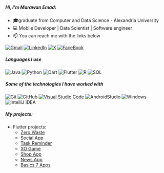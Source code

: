 ##### Hi, I'm Marawan Emad:

- 🎓graduate from Computer and Data Science - Alexandria University
- :computer: Mobile Developer | Data Scientist | Software engineer 
- :mailbox: You can reach me with the links below
  
[![Gmail](http://img.shields.io/badge/-IntelliJ%20IDEA-444444?style=flat-square-GMAIL-444444?style=for-the-badge&logo=gmail&logoColor=white)](mailto:marawanemad717@gmail.com&logoColor=red)
[![LinkedIn](https://img.shields.io/badge/-LINKEDIN-444444?style=for-the-badge&logo=linkedin&logoColor=white)](https://www.linkedin.com/in/marawan-emad-1ba82a214/&logoColor=blue)
[![X](https://img.shields.io/badge/--444444?style=for-the-badge&logo=X&logoColor=white)](https://x.com/Marawan_3mad&logoColor=black)
[![FaceBook](https://img.shields.io/badge/-FACEBOOK-444444?style=for-the-badge&logo=FACEBOOK&logoColor=white)](https://www.facebook.com/marawanemad717/&logoColor=blue)

##### Languages I use

![Java](https://img.shields.io/badge/-Java-000000?style=flat&logo=java&logo=Dart&logoColor=blue)
![Python](https://img.shields.io/badge/-Python-000000?style=flat&logo=python)
![Dart](https://img.shields.io/badge/-Dart-000000?style=flat&logo=Dart&logoColor=blue)
![Flutter](https://img.shields.io/badge/-Flutter-000000?style=flat&logo=Flutter&logoColor=blue)
![R](https://img.shields.io/badge/-R-000000?style=flat&logo=R&logoColor=blue)
![SQL](https://img.shields.io/badge/-SQL-000000?style=flat&logo=postgresql)

##### Some of the technologies I have worked with

![Git](https://img.shields.io/badge/-Git-444444?style=flat&logo=git&logoColor=F05032)
![GitHub](https://img.shields.io/badge/-GitHub-444444?style=flat&logo=github&logoColor=white)
[![Visual Studio Code](https://img.shields.io/badge/-VSCode-444444?style=flat&logo=visual-studio-code&logoColor=blue)](https://github.com/microsoft/vscode)
![AndroidStudio](https://img.shields.io/badge/-AndroidStudio-444444?style=flat&logo=github&logoColor=181717)
![Windows](http://img.shields.io/badge/-Windows-444444?style=flat-square&logo=windows&logoColor=ffffff)
![IntelliJ IDEA](http://img.shields.io/badge/-IntelliJ%20IDEA-444444?style=flat-square&logo=intellij-idea&logoColor=ffffff)

##### My projects:

- Flutter projects:
  - [Zero Waste](https://github.com/Marawanemad/Zero-Waste-App)
  - [Social App](https://github.com/Marawanemad/Social-App)
  - [Task Reminder](https://github.com/Marawanemad/Tasks-Reminder-App) 
  - [XO Game](https://github.com/Marawanemad/XO_Game) 
  - [Shop App](https://github.com/Marawanemad/ShopApp) 
  - [News App](https://github.com/Marawanemad/NewsApp) 
  - [Basics 7 Apps](https://github.com/Marawanemad/Basics_7_Apps) 

  
  

